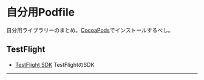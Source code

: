 # 自分用Podfile

自分用ライブラリーのまとめ。[CocoaPods]でインストールするべし。

## TestFlight

* [TestFlight SDK]
TestFlightのSDK

---
[CocoaPods]: http://cocoapods.org/
[TestFlight SDK]: https://testflightapp.com/sdk/
